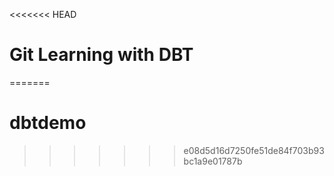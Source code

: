<<<<<<< HEAD
# Git Learning with DBT
=======
# dbtdemo
>>>>>>> e08d5d16d7250fe51de84f703b93bc1a9e01787b
